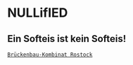 # NULLifIED
Ein Softeis ist kein Softeis!
---
[`Brückenbau-Kombinat Rostock`](https://MainStrEAm0815.github.io/Start/)

